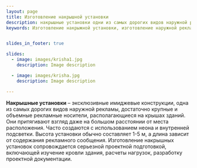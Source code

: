 ```yaml
---
layout: page
title: Изготовление накрышной установки
description: накрышные установки одни из самых дорогих видов наружной рекламы. Они притягивают взгляд даже на большом расстоянии от места расположения. Часто создаются с использованием неона и внутренней подсветки.
keywords: Изготовление накрыжной установки, изготовление наружной рекламы, изготовление рекламных конструкции, 


slides_in_footer: true

slides:
  - image: images/krisha1.jpg
    description: Image description

  - image: images/krisha.jpg
    description: Image description

---
```




**Накрышные установки** – эксклюзивные имиджевые конструкции, одна из самых дорогих видов наружной рекламы, достаточно крупные и объемные рекламные носители, располагающиеся на крышах зданий. Они притягивают взгляд даже на большом расстоянии от места расположения. Часто создаются с использованием неона и внутренней подсветки.
Высота установки обычно составляет 1-5 м, а длина зависит от содержания рекламного сообщения. Изготовление накрышных установок сопровождается серьезной проектной подготовкой, включающей изучение кровли здания, расчеты нагрузок, разработку проектной документации.
